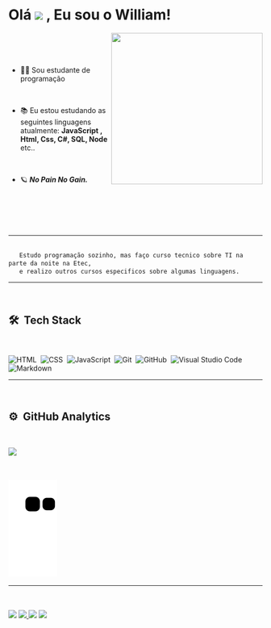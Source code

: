 <h1><strong>Olá </strong><img src="https://raw.githubusercontent.com/kaueMarques/kaueMarques/master/hi.gif" width="30px"><strong> , Eu sou o William! </strong></h1>

<img align="right" width="300em" height="300em" src="https://github.com/birobirobiro/birobirobiro/blob/master/animation_500_kv8i962g.gif?raw=true"/>

<br>
<br>
<br>


- 👨‍💻 Sou estudante de programação 
<br>

- 📚 Eu estou estudando as seguintes linguagens atualmente: **JavaScript , Html, Css, C#, SQL, Node** etc..
<br>

- 🪐  _**No Pain No Gain.**_

<br>
<br>
<br>
<br>

<hr>

``` 

   Estudo programação sozinho, mas faço curso tecnico sobre TI na parte da noite na Etec,
   e realizo outros cursos especificos sobre algumas linguagens.  

```
<hr>

<br>

## **🛠 &nbsp;Tech Stack**
<br>

![HTML](https://img.shields.io/badge/-HTML-05122A?style=flat&logo=HTML5)&nbsp;
![CSS](https://img.shields.io/badge/-CSS-05122A?style=flat&logo=CSS3&logoColor=1572B6)&nbsp;
![JavaScript](https://img.shields.io/badge/-JavaScript-05122A?style=flat&logo=javascript)&nbsp;
![Git](https://img.shields.io/badge/-Git-05122A?style=flat&logo=git)&nbsp;
![GitHub](https://img.shields.io/badge/-GitHub-05122A?style=flat&logo=github)&nbsp;
![Visual Studio Code](https://img.shields.io/badge/-VS%20Code-05122A?style=flat&logo=visual-studio-code&logoColor=007ACC)&nbsp;
![Markdown](https://img.shields.io/badge/-Markdown-05122A?style=flat&logo=markdown)&nbsp;
<hr>

<br>

## **⚙️ &nbsp;GitHub Analytics**
<br>

<p>
<a href="https://github.com/William-italia">
   <img width="530em" src="https://github-readme-stats.vercel.app/api/top-langs/?username=William-italia&layout=compact&langs_count=7&theme=bear"/>
   
</p>

<br>

![Snake animation](https://github.com/william-italia/william-italia/blob/output/github-contribution-grid-snake.svg)
<hr>
<br>
<br>
<a href="" target="_blank"><img src="https://img.shields.io/badge/YouTube-FF0000?style=for-the-badge&logo=youtube&logoColor=white" target="_blank"></a> <a href="https://discord.gg/gDpVA9fA" target="_blank"><img src="https://img.shields.io/badge/Discord-7289DA?style=for-the-badge&logo=discord&logoColor=white" target="_blank"> </a> 
  <a href="https://www.linkedin.com/in/william-itália-101113222/" target="_blank"><img src="https://img.shields.io/badge/-LinkedIn-%230077B5?style=for-the-badge&logo=linkedin&logoColor=white" target="_blank"></a> 
 <a href="mailto:williamitalia70@outlook.com" target="_blank"><img src="https://img.shields.io/badge/Microsoft_Outlook-0078D4?style=for-the-badge&logo=microsoft-outlook&logoColor=white" target="_blank"></a> 
